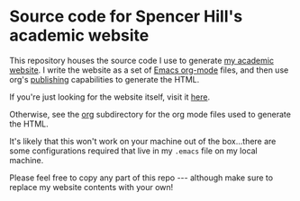 # Source code for Spencer Hill's academic website
This repository houses the source code I use to generate [my academic
website](https://www.ldeo.columbia.edu/~shill/).  I write the website
as a set of [Emacs org-mode](http://orgmode.org/) files, and then use
org's [publishing](http://orgmode.org/manual/Publishing.html)
capabilities to generate the HTML.

If you're just looking for the website itself, visit it
[here](https://www.ldeo.columbia.edu/~shill/).

Otherwise, see the
[org](https://github.com/spencerahill/my-website/tree/master/org)
subdirectory for the org mode files used to generate the HTML.

It's likely that this won't work on your machine out of the
box...there are some configurations required that live in my `.emacs`
file on my local machine.

Please feel free to copy any part of this repo --- although make sure
to replace my website contents with your own!
